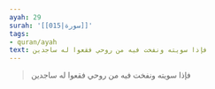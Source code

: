 ```yaml
---
ayah: 29
surah: '[[015|سورة]]'
tags:
- quran/ayah
text: فإذا سويته ونفخت فيه من روحي فقعوا له ساجدين
---
```

> فإذا سويته ونفخت فيه من روحي فقعوا له ساجدين
